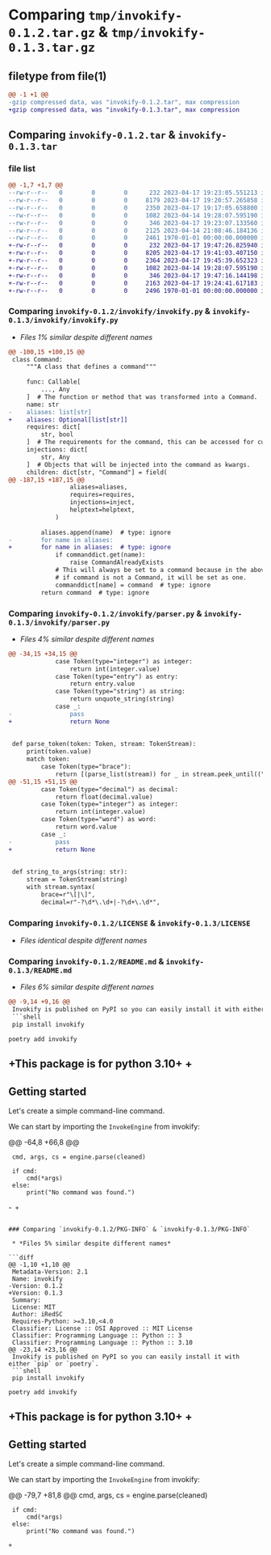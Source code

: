 # Comparing `tmp/invokify-0.1.2.tar.gz` & `tmp/invokify-0.1.3.tar.gz`

## filetype from file(1)

```diff
@@ -1 +1 @@
-gzip compressed data, was "invokify-0.1.2.tar", max compression
+gzip compressed data, was "invokify-0.1.3.tar", max compression
```

## Comparing `invokify-0.1.2.tar` & `invokify-0.1.3.tar`

### file list

```diff
@@ -1,7 +1,7 @@
--rw-r--r--   0        0        0      232 2023-04-17 19:23:05.551213 invokify-0.1.2/invokify/__init__.py
--rw-r--r--   0        0        0     8179 2023-04-17 19:20:57.265858 invokify-0.1.2/invokify/invokify.py
--rw-r--r--   0        0        0     2350 2023-04-17 19:17:05.658800 invokify-0.1.2/invokify/parser.py
--rw-r--r--   0        0        0     1082 2023-04-14 19:28:07.595190 invokify-0.1.2/LICENSE
--rw-r--r--   0        0        0      346 2023-04-17 19:23:07.133560 invokify-0.1.2/pyproject.toml
--rw-r--r--   0        0        0     2125 2023-04-14 21:08:46.184136 invokify-0.1.2/README.md
--rw-r--r--   0        0        0     2461 1970-01-01 00:00:00.000000 invokify-0.1.2/PKG-INFO
+-rw-r--r--   0        0        0      232 2023-04-17 19:47:26.825940 invokify-0.1.3/invokify/__init__.py
+-rw-r--r--   0        0        0     8205 2023-04-17 19:41:03.407150 invokify-0.1.3/invokify/invokify.py
+-rw-r--r--   0        0        0     2364 2023-04-17 19:45:39.652323 invokify-0.1.3/invokify/parser.py
+-rw-r--r--   0        0        0     1082 2023-04-14 19:28:07.595190 invokify-0.1.3/LICENSE
+-rw-r--r--   0        0        0      346 2023-04-17 19:47:16.144198 invokify-0.1.3/pyproject.toml
+-rw-r--r--   0        0        0     2163 2023-04-17 19:24:41.617183 invokify-0.1.3/README.md
+-rw-r--r--   0        0        0     2496 1970-01-01 00:00:00.000000 invokify-0.1.3/PKG-INFO
```

### Comparing `invokify-0.1.2/invokify/invokify.py` & `invokify-0.1.3/invokify/invokify.py`

 * *Files 1% similar despite different names*

```diff
@@ -100,15 +100,15 @@
 class Command:
     """A class that defines a command"""
 
     func: Callable[
         ..., Any
     ]  # The function or method that was transformed into a Command.
     name: str
-    aliases: list[str]
+    aliases: Optional[list[str]]
     requires: dict[
         str, bool
     ]  # The requirements for the command, this can be accessed for custom tests.
     injections: dict[
         str, Any
     ]  # Objects that will be injected into the command as kwargs.
     children: dict[str, "Command"] = field(
@@ -187,15 +187,15 @@
                 aliases=aliases,
                 requires=requires,
                 injections=inject,
                 helptext=helptext,
             )
 
         aliases.append(name)  # type: ignore
-        for name in aliases:
+        for name in aliases:  # type: ignore
             if commanddict.get(name):
                 raise CommandAlreadyExists
             # This will always be set to a command because in the above code,
             # if command is not a Command, it will be set as one.
             commanddict[name] = command  # type: ignore
         return command  # type: ignore
```

### Comparing `invokify-0.1.2/invokify/parser.py` & `invokify-0.1.3/invokify/parser.py`

 * *Files 4% similar despite different names*

```diff
@@ -34,15 +34,15 @@
             case Token(type="integer") as integer:
                 return int(integer.value)
             case Token(type="entry") as entry:
                 return entry.value
             case Token(type="string") as string:
                 return unquote_string(string)
             case _:
-                pass
+                return None
 
 
 def parse_token(token: Token, stream: TokenStream):
     print(token.value)
     match token:
         case Token(type="brace"):
             return [(parse_list(stream)) for _ in stream.peek_until(("brace", "]"))]
@@ -51,15 +51,15 @@
         case Token(type="decimal") as decimal:
             return float(decimal.value)
         case Token(type="integer") as integer:
             return int(integer.value)
         case Token(type="word") as word:
             return word.value
         case _:
-            pass
+            return None
 
 
 def string_to_args(string: str):
     stream = TokenStream(string)
     with stream.syntax(
         brace=r"\[|\]",
         decimal=r"-?\d*\.\d+|-?\d+\.\d*",
```

### Comparing `invokify-0.1.2/LICENSE` & `invokify-0.1.3/LICENSE`

 * *Files identical despite different names*

### Comparing `invokify-0.1.2/README.md` & `invokify-0.1.3/README.md`

 * *Files 6% similar despite different names*

```diff
@@ -9,14 +9,16 @@
 Invokify is published on PyPI so you can easily install it with either `pip` or `poetry`.
 ```shell
 pip install invokify
 ```
 ```shell
 poetry add invokify
 ```
+This package is for python 3.10+
+
 ---
 ## Getting started
 
 Let's create a simple command-line command.
 
 We can start by importing the `InvokeEngine` from invokify:
 
@@ -64,8 +66,8 @@
 
     cmd, args, cs = engine.parse(cleaned)
 
     if cmd:
         cmd(*args)
     else:
         print("No command was found.")
-```
+```
```

### Comparing `invokify-0.1.2/PKG-INFO` & `invokify-0.1.3/PKG-INFO`

 * *Files 5% similar despite different names*

```diff
@@ -1,10 +1,10 @@
 Metadata-Version: 2.1
 Name: invokify
-Version: 0.1.2
+Version: 0.1.3
 Summary: 
 License: MIT
 Author: iRedSC
 Requires-Python: >=3.10,<4.0
 Classifier: License :: OSI Approved :: MIT License
 Classifier: Programming Language :: Python :: 3
 Classifier: Programming Language :: Python :: 3.10
@@ -23,14 +23,16 @@
 Invokify is published on PyPI so you can easily install it with either `pip` or `poetry`.
 ```shell
 pip install invokify
 ```
 ```shell
 poetry add invokify
 ```
+This package is for python 3.10+
+
 ---
 ## Getting started
 
 Let's create a simple command-line command.
 
 We can start by importing the `InvokeEngine` from invokify:
 
@@ -79,7 +81,8 @@
     cmd, args, cs = engine.parse(cleaned)
 
     if cmd:
         cmd(*args)
     else:
         print("No command was found.")
 ```
+
```

